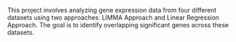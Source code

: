 This project involves analyzing gene expression data from four different datasets using two approaches: LIMMA Approach and Linear Regression Approach. The goal is to identify overlapping significant genes across these datasets.
